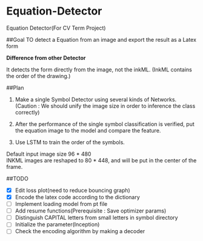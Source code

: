 # Equation-Detector
Equation Detector(For CV Term Project)

##Goal
TO detect a Equation from an image and export the result as a Latex form

**Difference from other Detector**

It detects the form directly from the image, not the inkML.
(InkML contains the order of the drawing.)

##Plan
1. Make a single Symbol Detector using several kinds of Networks.
(Caution : We should unify the image size in order to inference the class correctly)

2. After the performance of the single symbol classification is verified, 
put the equation image to the model and compare the feature.

3. Use LSTM to train the order of the symbols.

Default input image size 96 * 480 \
INKML images are reshaped to 80 * 448, and will be put in the center of the frame.

##TODO
- [x] Edit loss plot(need to reduce bouncing graph)
- [x] Encode the latex code according to the dictionary
- [ ] Implement loading model from pt file
- [ ] Add resume functions(Prerequisite : Save optimizer params)
- [ ] Distinguish CAPITAL letters from small letters in symbol directory
- [ ] Initialize the parameter(Inception)
- [ ] Check the encoding algorithm by making a decoder